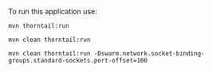 To run this application use:

`mvn thorntail:run`

`mvn clean thorntail:run`

`mvn clean thorntail:run -Dswarm.network.socket-binding-groups.standard-sockets.port-offset=100
`